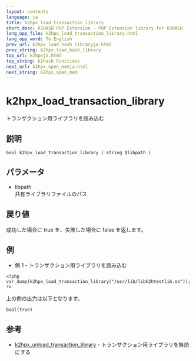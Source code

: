 ```yaml
---
layout: contents
language: ja
title: k2hpx_load_transaction_library
short_desc: K2HASH PHP Extension - PHP Extension library for K2HASH
lang_opp_file: k2hpx_load_transaction_library.html
lang_opp_word: To English
prev_url: k2hpx_load_hash_libraryja.html
prev_string: k2hpx_load_hash_library
top_url: k2hpxja.html
top_string: k2hash Functions
next_url: k2hpx_open_memja.html
next_string: k2hpx_open_mem
---
```


# k2hpx_load_transaction_library
トランザクション用ライブラリを読み込む

## 説明

```
bool k2hpx_load_transaction_library ( string $libpath )
```



## パラメータ
- libpath  
共有ライブラリファイルのパス

## 戻り値
成功した場合に true を、失敗した場合に false を返します。 

## 例
- 例 1 - トランザクション用ライブラリを読み込む

```
<?php
var_dump(k2hpx_load_transaction_library("/usr/lib/libk2htestlib.so"));
?>
```

上の例の出力は以下となります。

```
bool(true)
```


## 参考
- [k2hpx_unload_transaction_library](k2hpx_unload_transaction_libraryja.html) - トランザクション用ライブラリを無効にする
